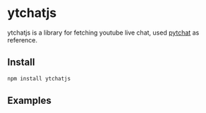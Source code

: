 # ytchatjs

ytchatjs is a library for fetching youtube live chat, used [pytchat](https://github.com/taizan-hokuto/pytchat) as reference.

## Install

```sh
npm install ytchatjs
```

## Examples

```ts

```
